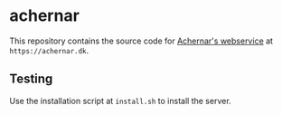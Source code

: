 # achernar

This repository contains the source code for [Achernar's webservice](https://achernar.dk) at `https://achernar.dk`.

## Testing

Use the installation script at `install.sh` to install the server.
